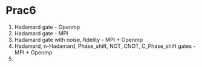 # Prac6
1. Hadamard gate - Openmp
2. Hadamard gate - MPI
3. Hadamard gate with noise, fidelity - MPI + Openmp
4. Hadamard, n-Hadamard, Phase_shift, NOT, CNOT, C_Phase_shift gates - MPI + Openmp
5. 

